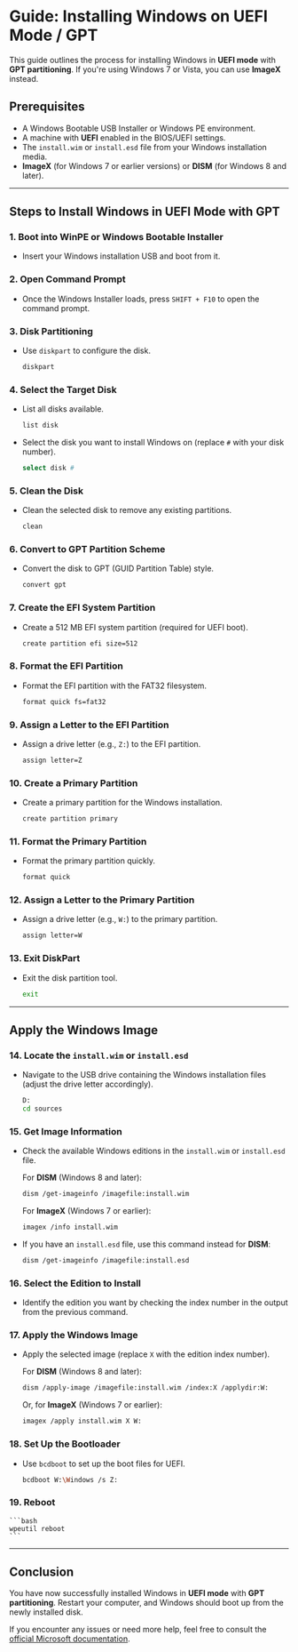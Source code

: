 # Guide: Installing Windows on UEFI Mode / GPT

This guide outlines the process for installing Windows in **UEFI mode** with **GPT partitioning**. If you're using Windows 7 or Vista, you can use **ImageX** instead.

## Prerequisites
- A Windows Bootable USB Installer or Windows PE environment.
- A machine with **UEFI** enabled in the BIOS/UEFI settings.
- The `install.wim` or `install.esd` file from your Windows installation media.
- **ImageX** (for Windows 7 or earlier versions) or **DISM** (for Windows 8 and later).

---

## Steps to Install Windows in UEFI Mode with GPT

### 1. Boot into WinPE or Windows Bootable Installer
- Insert your Windows installation USB and boot from it.

### 2. Open Command Prompt
- Once the Windows Installer loads, press `SHIFT + F10` to open the command prompt.

### 3. Disk Partitioning
- Use `diskpart` to configure the disk.

    ```bash
    diskpart
    ```

### 4. Select the Target Disk
- List all disks available.

    ```bash
    list disk
    ```

- Select the disk you want to install Windows on (replace `#` with your disk number).

    ```bash
    select disk #
    ```

### 5. Clean the Disk
- Clean the selected disk to remove any existing partitions.

    ```bash
    clean
    ```

### 6. Convert to GPT Partition Scheme
- Convert the disk to GPT (GUID Partition Table) style.

    ```bash
    convert gpt
    ```

### 7. Create the EFI System Partition
- Create a 512 MB EFI system partition (required for UEFI boot).

    ```bash
    create partition efi size=512
    ```

### 8. Format the EFI Partition
- Format the EFI partition with the FAT32 filesystem.

    ```bash
    format quick fs=fat32
    ```

### 9. Assign a Letter to the EFI Partition
- Assign a drive letter (e.g., `Z:`) to the EFI partition.

    ```bash
    assign letter=Z
    ```

### 10. Create a Primary Partition
- Create a primary partition for the Windows installation.

    ```bash
    create partition primary
    ```

### 11. Format the Primary Partition
- Format the primary partition quickly.

    ```bash
    format quick
    ```

### 12. Assign a Letter to the Primary Partition
- Assign a drive letter (e.g., `W:`) to the primary partition.

    ```bash
    assign letter=W
    ```

### 13. Exit DiskPart
- Exit the disk partition tool.

    ```bash
    exit
    ```

---

## Apply the Windows Image

### 14. Locate the `install.wim` or `install.esd`
- Navigate to the USB drive containing the Windows installation files (adjust the drive letter accordingly).

    ```bash
    D:
    cd sources
    ```

### 15. Get Image Information
- Check the available Windows editions in the `install.wim` or `install.esd` file.

    For **DISM** (Windows 8 and later):

    ```bash
    dism /get-imageinfo /imagefile:install.wim
    ```

    For **ImageX** (Windows 7 or earlier):

    ```bash
    imagex /info install.wim
    ```

- If you have an `install.esd` file, use this command instead for **DISM**:

    ```bash
    dism /get-imageinfo /imagefile:install.esd
    ```

### 16. Select the Edition to Install
- Identify the edition you want by checking the index number in the output from the previous command.

### 17. Apply the Windows Image
- Apply the selected image (replace `X` with the edition index number).

    For **DISM** (Windows 8 and later):

    ```bash
    dism /apply-image /imagefile:install.wim /index:X /applydir:W:
    ```

    Or, for **ImageX** (Windows 7 or earlier):

    ```bash
    imagex /apply install.wim X W:
    ```

### 18. Set Up the Bootloader
- Use `bcdboot` to set up the boot files for UEFI.

    ```bash
    bcdboot W:\Windows /s Z:
    ```

### 19. Reboot

    ```bash
    wpeutil reboot
    ```

---

## Conclusion
You have now successfully installed Windows in **UEFI mode** with **GPT partitioning**. Restart your computer, and Windows should boot up from the newly installed disk.

If you encounter any issues or need more help, feel free to consult the [official Microsoft documentation](https://docs.microsoft.com/en-us/windows-hardware/manufacture/desktop/bcdboot-command-line-options).
